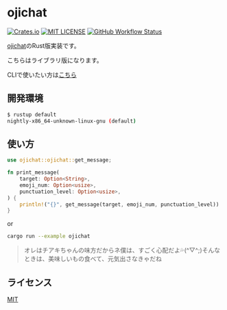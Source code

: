 # ojichat

[![Crates.io](https://img.shields.io/crates/v/ojichat)](https://crates.io/crates/ojichat)
[![MIT LICENSE](http://img.shields.io/badge/license-MIT-blue.svg?style=flat)](LICENSE)
[![GitHub Workflow Status](https://img.shields.io/github/workflow/status/gamoutatsumi/ojichat_rs/Release)](https://github.com/gamoutatsumi/ojichat_rs/actions?query=workflow:Release)

[ojichat](https://github.com/greymd/ojichat)のRust版実装です。

こちらはライブラリ版になります。

CLIで使いたい方は[こちら](https://github.com/gamoutatsumi/ojichat_rs_cli)

## 開発環境

```bash
$ rustup default
nightly-x86_64-unknown-linux-gnu (default)
```

## 使い方

```rust
use ojichat::ojichat::get_message;

fn print_message(
    target: Option<String>,
    emoji_num: Option<usize>,
    punctuation_level: Option<usize>,
) {
    println!("{}", get_message(target, emoji_num, punctuation_level))
}
```

or

```bash
cargo run --example ojichat
```

> オレはチアキちゃんの味方だからネ僕は、すごく心配だよ💦(^▽^;)そんなときは、美味しいもの食べて、元気出さなきゃだね

## ライセンス

[MIT](./LICENSE)
